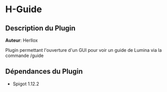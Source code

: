 # H-Guide

  

## Description du Plugin
**Auteur**: Herllox

Plugin permettant l'ouverture d'un GUI pour voir un guide de Lumina via la commande /guide

## Dépendances du Plugin

 - Spigot 1.12.2
